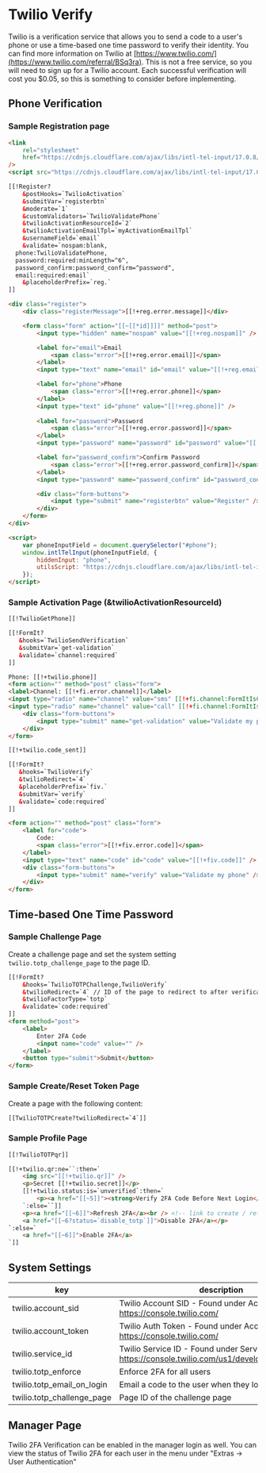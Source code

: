 # Twilio Verify

Twilio is a verification service that allows you to send a code to a user's phone or use a time-based one time password to verify their identity. You can find more information on Twilio at [https://www.twilio.com/](https://www.twilio.com/referral/BSq3ra). This is not a free service, so you will need to sign up for a Twilio account. Each successful verification will cost you $0.05, so this is something to consider before implementing.

## Phone Verification 

###  Sample Registration page

```html
<link
    rel="stylesheet"
    href="https://cdnjs.cloudflare.com/ajax/libs/intl-tel-input/17.0.8/css/intlTelInput.css"
/>
<script src="https://cdnjs.cloudflare.com/ajax/libs/intl-tel-input/17.0.8/js/intlTelInput.min.js"></script>

[[!Register?
    &postHooks=`TwilioActivation`
    &submitVar=`registerbtn`
    &moderate=`1`
    &customValidators=`TwilioValidatePhone`
    &twilioActivationResourceId=`2`
    &twilioActivationEmailTpl=`myActivationEmailTpl`
    &usernameField=`email`
    &validate=`nospam:blank,
  phone:TwilioValidatePhone,
  password:required:minLength=^6^,
  password_confirm:password_confirm=^password^,
  email:required:email`
    &placeholderPrefix=`reg.`
]]

<div class="register">
    <div class="registerMessage">[[!+reg.error.message]]</div>

    <form class="form" action="[[~[[*id]]]]" method="post">
        <input type="hidden" name="nospam" value="[[!+reg.nospam]]" />

        <label for="email">Email
            <span class="error">[[!+reg.error.email]]</span>
        </label>
        <input type="text" name="email" id="email" value="[[!+reg.email]]" />

        <label for="phone">Phone
            <span class="error">[[!+reg.error.phone]]</span>
        </label>
        <input type="text" id="phone" value="[[!+reg.phone]]" />
        
        <label for="password">Password
            <span class="error">[[!+reg.error.password]]</span>
        </label>
        <input type="password" name="password" id="password" value="[[!+reg.password]]" />

        <label for="password_confirm">Confirm Password
            <span class="error">[[!+reg.error.password_confirm]]</span>
        </label>
        <input type="password" name="password_confirm" id="password_confirm" value="[[!+reg.password_confirm]]" />

        <div class="form-buttons">
            <input type="submit" name="registerbtn" value="Register" />
        </div>
    </form>
</div>

<script>
    var phoneInputField = document.querySelector("#phone");
    window.intlTelInput(phoneInputField, {
        hiddenInput: "phone",
        utilsScript: "https://cdnjs.cloudflare.com/ajax/libs/intl-tel-input/17.0.8/js/utils.js",
    });
</script>
```

### Sample Activation Page (&twilioActivationResourceId)

```html
[[!TwilioGetPhone]]

[[!FormIt?
   &hooks=`TwilioSendVerification`
   &submitVar=`get-validation`
   &validate=`channel:required`
]]

Phone: [[!+twilio.phone]]
<form action="" method="post" class="form">
<label>Channel: [[!+fi.error.channel]]</label>
<input type="radio" name="channel" value="sms" [[!+fi.channel:FormItIsChecked=`sms`]] > SMS
<input type="radio" name="channel" value="call" [[!+fi.channel:FormItIsChecked=`call`]] > Call
    <div class="form-buttons">
        <input type="submit" name="get-validation" value="Validate my phone" />
    </div>
</form>

[[!+twilio.code_sent]]

[[!FormIt?
   &hooks=`TwilioVerify`
   &twilioRedirect=`4`
   &placeholderPrefix=`fiv.`
   &submitVar=`verify`
   &validate=`code:required`
]]

<form action="" method="post" class="form">
    <label for="code">
        Code:
        <span class="error">[[!+fiv.error.code]]</span>
    </label>
    <input type="text" name="code" id="code" value="[[!+fiv.code]]" />
    <div class="form-buttons">
        <input type="submit" name="verify" value="Validate my phone" />
    </div>
</form>
```

## Time-based One Time Password

### Sample Challenge Page

Create a challenge page and set the system setting `twilio.totp_challenge_page` to the page ID.

```html
[[!FormIt?
    &hooks=`TwilioTOTPChallenge,TwilioVerify`
    &twilioRedirect=`4` // ID of the page to redirect to after verification
    &twilioFactorType=`totp`
    &validate=`code:required`
]]
<form method="post">
    <label>
        Enter 2FA Code
        <input name="code" value="" />
    </label>
    <button type="submit">Submit</button>
</form>
```

### Sample Create/Reset Token Page

Create a page with the following content:

```html
[[TwilioTOTPCreate?twilioRedirect=`4`]]
```

### Sample Profile Page

```html
[[!TwilioTOTPqr]]

[[!+twilio.qr:ne=``:then=`
    <img src="[[!+twilio.qr]]" />
    <p>Secret [[!+twilio.secret]]</p>
    [[!+twilio.status:is=`unverified`:then=`
        <p><a href="[[~5]]"><strong>Verify 2FA Code Before Next Login</strong></a></p> <!-- link to challenge page -->
    `:else=``]]
    <p><a href="[[~6]]">Refresh 2FA</a><br /> <!-- link to create / refresh page -->
    <a href="[[~6?status=`disable_totp`]]">Disable 2FA</a></p>
`:else=`
    <a href="[[~6]]">Enable 2FA</a>
`]]
```

## System Settings

| key | description                                                                                                |
| --- |------------------------------------------------------------------------------------------------------------|
| twilio.account_sid | Twilio Account SID - Found under Account Info here https://console.twilio.com/                             |
| twilio.account_token | Twilio Auth Token - Found under Account Info here https://console.twilio.com/                              |
| twilio.service_id | Twilio Service ID - Found under Services Page here https://console.twilio.com/us1/develop/verify/services  |
| twilio.totp_enforce | Enforce 2FA for all users                                                                                  |
| twilio.totp_email_on_login | Email a code to the user when they login                                                                   |
| twilio.totp_challenge_page | Page ID of the challenge page                                                                              |

## Manager Page

Twilio 2FA Verification can be enabled in the manager login as well. You can view the status of Twilio 2FA for each user in the menu under 
"Extras -> User Authentication"
